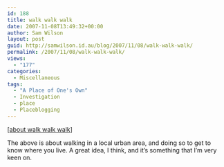 ```yaml
---
id: 188
title: walk walk walk
date: 2007-11-08T13:49:32+00:00
author: Sam Wilson
layout: post
guid: http://samwilson.id.au/blog/2007/11/08/walk-walk-walk/
permalink: /2007/11/08/walk-walk-walk/
views:
  - "177"
categories:
  - Miscellaneous
tags:
  - "A Place of One's Own"
  - Investigation
  - place
  - Placeblogging
---
```

[[about walk walk walk](http://www.walkwalkwalk.org.uk/toplevelpages/about.html)]

The above is about walking in a local urban area, and doing so to get to know where you live. A great idea, I think, and it&#8217;s something that I&#8217;m very keen on.